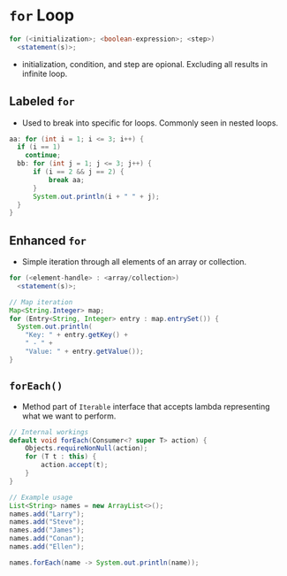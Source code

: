 <!--
  Author: NE- https://github.com/NE-
  Date: 2022 September 23
  Purpose: Java For Loops
-->

# `for` Loop
```java
for (<initialization>; <boolean-expression>; <step>)
  <statement(s)>;
```
- initialization, condition, and step are opional. Excluding all results in infinite loop.

## Labeled `for`
- Used to break into specific for loops. Commonly seen in nested loops.
```java
aa: for (int i = 1; i <= 3; i++) {
  if (i == 1)
    continue;
  bb: for (int j = 1; j <= 3; j++) {
      if (i == 2 && j == 2) {
          break aa;
      }
      System.out.println(i + " " + j);
  }
}
```

## Enhanced `for`
- Simple iteration through all elements of an array or collection.
```java
for (<element-handle> : <array/collection>)
  <statement(s)>;
```
```java
// Map iteration
Map<String.Integer> map;
for (Entry<String, Integer> entry : map.entrySet()) {
  System.out.println(
    "Key: " + entry.getKey() + 
    " - " + 
    "Value: " + entry.getValue());
}
```
## `forEach()`
- Method part of `Iterable` interface that accepts lambda representing what we want to perform.
```java
// Internal workings
default void forEach(Consumer<? super T> action) {
    Objects.requireNonNull(action);
    for (T t : this) {
        action.accept(t);
    }
}

// Example usage
List<String> names = new ArrayList<>();
names.add("Larry");
names.add("Steve");
names.add("James");
names.add("Conan");
names.add("Ellen");

names.forEach(name -> System.out.println(name));
```
